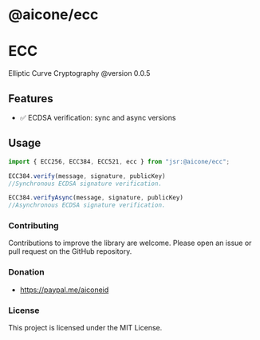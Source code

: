 # @aicone/ecc

# ECC
Elliptic Curve Cryptography
@version 0.0.5


## Features
- ✅ ECDSA verification: sync and async versions

## Usage
```js
import { ECC256, ECC384, ECC521, ecc } from "jsr:@aicone/ecc";

ECC384.verify(message, signature, publicKey)
//Synchronous ECDSA signature verification.

ECC384.verifyAsync(message, signature, publicKey)
//Asynchronous ECDSA signature verification.
```

### Contributing

Contributions to improve the library are welcome. Please open an issue or pull request on the GitHub repository.

### Donation
- https://paypal.me/aiconeid 

### License

This project is licensed under the MIT License.